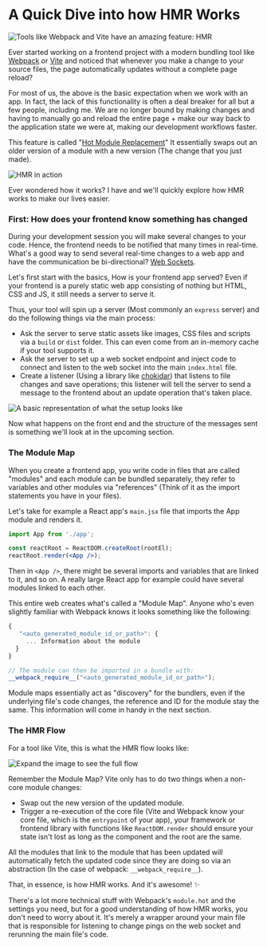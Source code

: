 # A Quick Dive into how HMR Works

![Tools like Webpack and Vite have an amazing feature: HMR](https://firebasestorage.googleapis.com/v0/b/devesh-blog-3fbfc.appspot.com/o/postimages%2Fquick-dive-into-how-hmr-works%2Fprimaryimage.jpg?alt=media&token=4e20941c-1b13-4b9d-aab7-c45b5dc6455d)

Ever started working on a frontend project with a modern bundling tool like [Webpack](https://webpack.js.org/) or [Vite](https://vitejs.dev/) and noticed that whenever you make a change to your source files, the page automatically updates without a complete page reload?

For most of us, the above is the basic expectation when we work with an app. In fact, the lack of this functionality is often a deal breaker for all but a few people, including me. We are no longer bound by making changes and having to manually go and reload the entire page + make our way back to the application state we were at, making our development workflows faster.

This feature is called "[Hot Module Replacement](https://webpack.js.org/guides/hot-module-replacement/)" It essentially swaps out an older version of a module with a new version (The change that you just made).

![HMR in action](https://firebasestorage.googleapis.com/v0/b/devesh-blog-3fbfc.appspot.com/o/postimages%2Fquick-dive-into-how-hmr-works%2Fsecondaryimages%2FScreen%20Recording%202023-09-05%20at%2011.44.54%20AM.gif?alt=media&token=a4e6a6de-b77d-4a00-8ba3-bb82fbd73454)

Ever wondered how it works? I have and we'll quickly explore how HMR works to make our lives easier.

### First: How does your frontend know something has changed

During your development session you will make several changes to your code. Hence, the frontend needs to be notified that many times in real-time. What's a good way to send several real-time changes to a web app and have the communication be bi-directional? [Web Sockets](https://en.wikipedia.org/wiki/WebSocket).

Let's first start with the basics, How is your frontend app served? Even if your frontend is a purely static web app consisting of nothing but HTML, CSS and JS, it still needs a server to serve it.

Thus, your tool will spin up a server (Most commonly an `express` server) and do the following things via the main process:
- Ask the server to serve static assets like images, CSS files and scripts via a `build` or `dist` folder. This can even come from an in-memory cache if your tool supports it.
- Ask the server to set up a web socket endpoint and inject code to connect and listen to the web socket into the main `index.html` file.
- Create a listener (Using a library like [chokidar](https://www.npmjs.com/package/chokidar)) that listens to file changes and save operations; this listener will tell the server to send a message to the frontend about an update operation that's taken place.

![A basic representation of what the setup looks like](https://firebasestorage.googleapis.com/v0/b/devesh-blog-3fbfc.appspot.com/o/postimages%2Fquick-dive-into-how-hmr-works%2Fsecondaryimages%2FThe%20HMR%20Arch1693900186847.png?alt=media&token=e7a28d0d-3941-4022-8dbc-4429e8981539)

Now what happens on the front end and the structure of the messages sent is something we'll look at in the upcoming section.

### The Module Map

When you create a frontend app, you write code in files that are called "modules" and each module can be bundled separately, they refer to variables and other modules via "references" (Think of it as the import statements you have in your files).

Let's take for example a React app's `main.jsx` file that imports the App module and renders it.

```jsx
import App from './app';

const reactRoot = ReactDOM.createRoot(rootEl);
reactRoot.render(<App />);
```

Then in `<App />`, there might be several imports and variables that are linked to it, and so on. A really large React app for example could have several modules linked to each other.

This entire web creates what's called a "Module Map". Anyone who's even slightly familiar with Webpack knows it looks something like the following:

```javascript
{
   "<auto_generated_module_id_or_path>": {
     ... Information about the module
  }
}

// The module can then be imported in a bundle with:
__webpack_require__("<auto_generated_module_id_or_path>");
```

Module maps essentially act as "discovery" for the bundlers, even if the underlying file's code changes, the reference and ID for the module stay the same. This information will come in handy in the next section.

### The HMR Flow

For a tool like Vite, this is what the HMR flow looks like:

![Expand the image to see the full flow](https://firebasestorage.googleapis.com/v0/b/devesh-blog-3fbfc.appspot.com/o/postimages%2Fquick-dive-into-how-hmr-works%2Fsecondaryimages%2Fimage1693896108790.png?alt=media&token=18752fb6-bb7b-4561-b42b-32fe75f9f680)

Remember the Module Map? Vite only has to do two things when a non-core module changes:
- Swap out the new version of the updated module.
- Trigger a re-execution of the core file (Vite and Webpack know your core file, which is the `entrypoint` of your app), your framework or frontend library with functions like `ReactDOM.render` should ensure your state isn't lost as long as the component and the root are the same.

All the modules that link to the module that has been updated will automatically fetch the updated code since they are doing so via an abstraction (In the case of webpack: `__webpack_require__`).

That, in essence, is how HMR works. And it's awesome! ✨

There's a lot more technical stuff with Webpack's `module.hot` and the settings you need, but for a good understanding of how HMR works, you don't need to worry about it. It's merely a wrapper around your main file that is responsible for listening to change pings on the web socket and rerunning the main file's code.